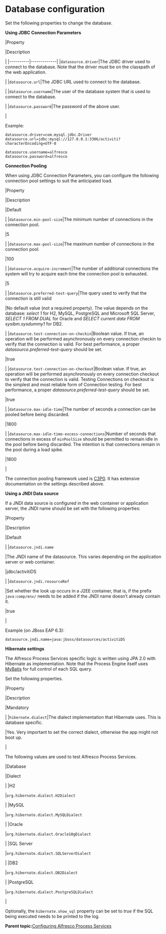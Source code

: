 # Database configuration

Set the following properties to change the database.

**Using JDBC Connection Parameters**

|Property

|Description

|
|----------|-------------|
|`datasource.driver`|The JDBC driver used to connect to the database. Note that the driver must be on the classpath of the web application.

|
|`datasource.url`|The JDBC URL used to connect to the database.

|
|`datasource.username`|The user of the database system that is used to connect to the database.

|
|`datasource.password`|The password of the above user.

|

Example:

```
datasource.driver=com.mysql.jdbc.Driver
datasource.url=jdbc:mysql://127.0.0.1:3306/activiti?characterEncoding=UTF-8

datasource.username=alfresco
datasource.password=alfresco
```

**Connection Pooling**

When using JDBC Connection Parameters, you can configure the following connection pool settings to suit the anticipated load.

|Property

|Description

|Default

|
|`datasource.min-pool-size`|The minimum number of connections in the connection pool.

|5

|
|`datasource.max-pool-size`|The maximum number of connections in the connection pool.

|100

|
|`datasource.acquire-increment`|The number of additional connections the system will try to acquire each time the connection pool is exhausted.

|5

|
|`datasource.preferred-test-query`|The query used to verify that the connection is still valid

|No default value \(not a required property\). The value depends on the database: *select 1* for H2, MySQL, PostgreSQL and Microsoft SQL Server, *SELECT 1 FROM DUAL* for Oracle and *SELECT current date FROM sysibm.sysdummy1* for DB2.

|
|`datasource.test-connection-on-checkin`|Boolean value. If true, an operation will be performed asynchronously on every connection checkin to verify that the connection is valid. For best performance, a proper *datasource.preferred-test-query* should be set.

|true

|
|`datasource.test-connection-on-checkout`|Boolean value. If true, an operation will be performed asynchronously on every connection checkout to verify that the connection is valid. Testing Connections on checkout is the simplest and most reliable form of Connection testing. For best performance, a proper *datasource.preferred-test-query* should be set.

|true

|
|`datasource.max-idle-time`|The number of seconds a connection can be pooled before being discarded.

|1800

|
|`datasource.max-idle-time-excess-connections`|Number of seconds that connections in excess of `minPoolSize` should be permitted to remain idle in the pool before being discarded. The intention is that connections remain in the pool during a load spike.

|1800

|

The connection pooling framework used is [C3P0](http://www.mchange.com/projects/c3p0/). It has extensive documentation on the settings described above.

**Using a JNDI Data source**

If a JNDI data source is configured in the web container or application server, the JNDI name should be set with the following properties:

|Property

|Description

|Default

|
|`datasource.jndi.name`

|The JNDI name of the datasource. This varies depending on the application server or web container.

|jdbc/activitiDS

|
|`datasource.jndi.resourceRef`

|Set whether the look up occurs in a J2EE container, that is, if the prefix `java:comp/env/` needs to be added if the JNDI name doesn’t already contain it.

|true

|

Example \(on JBoss EAP 6.3\):

```
datasource.jndi.name=java:jboss/datasources/activitiDS
```

**Hibernate settings**

The Alfresco Process Services specific logic is written using JPA 2.0 with Hibernate as implementation. Note that the Process Engine itself uses [MyBatis](http://mybatis.github.io/mybatis-3/) for full control of each SQL query.

Set the following properties.

|Property

|Description

|Mandatory

|
|`hibernate.dialect`|The dialect implementation that Hibernate uses. This is database specific.

|Yes. Very important to set the correct dialect, otherwise the app might not boot up.

|

The following values are used to test Alfresco Process Services.

|Database

|Dialect

|
|H2

|`org.hibernate.dialect.H2Dialect`

|
|MySQL

|`org.hibernate.dialect.MySQLDialect`

|
|Oracle

|`org.hibernate.dialect.Oracle10gDialect`

|
|SQL Server

|`org.hibernate.dialect.SQLServerDialect`

|
|DB2

|`org.hibernate.dialect.DB2Dialect`

|
|PostgreSQL

|`org.hibernate.dialect.PostgreSQLDialect`

|

Optionally, the `hibernate.show_sql` property can be set to *true* if the SQL being executed needs to be printed to the log.

**Parent topic:**[Configuring Alfresco Process Services](../topics/administration_application_config.md)

